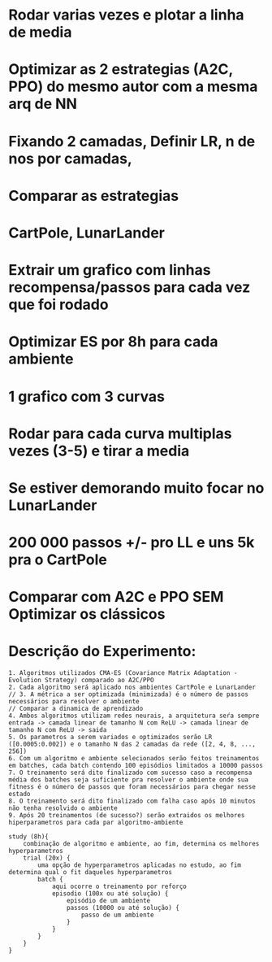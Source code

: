 # Rodar varias vezes e plotar a linha de media

# Optimizar as 2 estrategias (A2C, PPO) do mesmo autor com a mesma arq de NN

# Fixando 2 camadas, Definir LR, n de nos por camadas, 

# Comparar as estrategias

# CartPole, LunarLander

# Extrair um grafico com linhas recompensa/passos para cada vez que foi rodado

# Optimizar ES por 8h para cada ambiente

# 1 grafico com 3 curvas

# Rodar para cada curva multiplas vezes (3-5) e tirar a media

# Se estiver demorando muito focar no LunarLander

# 200 000 passos +/- pro LL e uns 5k pra o CartPole

# Comparar com A2C e PPO SEM Optimizar os clássicos

# Descrição do Experimento:

    1. Algoritmos utilizados CMA-ES (Covariance Matrix Adaptation - Evolution Strategy) comparado ao A2C/PPO
    2. Cada algoritmo será aplicado nos ambientes CartPole e LunarLander
    // 3. A métrica a ser optimizada (minimizada) é o número de passos necessários para resolver o ambiente
    // Comparar a dinamica de aprendizado
    4. Ambos algoritmos utilizam redes neurais, a arquitetura seŕa sempre entrada -> camada linear de tamanho N com ReLU -> camada linear de tamanho N com ReLU -> saida
    5. Os parametros a serem variados e optimizados serão LR ([0.0005:0.002]) e o tamanho N das 2 camadas da rede ([2, 4, 8, ..., 256])
    6. Com um algoritmo e ambiente selecionados serão feitos treinamentos em batches, cada batch contendo 100 episódios limitados a 10000 passos
    7. O treinamento será dito finalizado com sucesso caso a recompensa média dos batches seja suficiente pra resolver o ambiente onde sua fitness é o número de passos que foram necessários para chegar nesse estado
    8. O treinamento será dito finalizado com falha caso após 10 minutos não tenha resolvido o ambiente
    9. Após 20 treinamentos (de sucesso?) serão extraidos os melhores hiperparametros para cada par algoritmo-ambiente

    study (8h){
        combinação de algoritmo e ambiente, ao fim, determina os melhores hyperparametros
        trial (20x) {
            uma opção de hyperparametros aplicadas no estudo, ao fim determina qual o fit daqueles hyperparametros
            batch {
                aqui ocorre o treinamento por reforço
                episodio (100x ou até solução) {
                    episódio de um ambiente
                    passos (10000 ou até solução) {
                        passo de um ambiente
                    }
                }
            }
        }
    }
